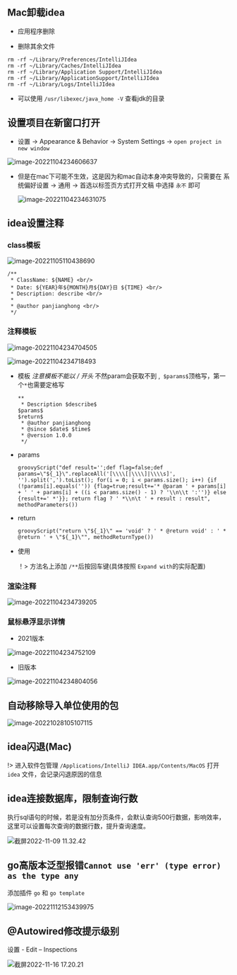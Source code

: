 

## Mac卸载idea

* 应用程序删除

* 删除其余文件

```shell
rm -rf ~/Library/Preferences/IntelliJIdea
rm -rf ~/Library/Caches/IntelliJIdea
rm -rf ~/Library/Application Support/IntelliJIdea
rm -rf ~/Library/ApplicationSupport/IntelliJIdea
rm -rf ~/Library/Logs/IntelliJIdea
```

* 可以使用 `/usr/libexec/java_home -V` 查看jdk的目录



## 设置项目在新窗口打开

* 设置 -> Appearance & Behavior -> System Settings -> `open project in new window`

![image-20221104234606637](idea.assets/image-20221104234606637.png)

* 但是在mac下可能不生效，这是因为和mac自动本身冲突导致的，只需要在 系统偏好设置 -> 通用 -> 首选以标签页方式打开文稿 中选择 `永不` 即可

  ![image-20221104234631075](idea.assets/image-20221104234631075.png)



## idea设置注释

### class模板

![image-20221105110438690](idea.assets/image-20221105110438690.png)

```
/**
 * ClassName: ${NAME} <br/>
 * Date: ${YEAR}年${MONTH}月${DAY}日 ${TIME} <br/>
 * Description: describe <br/>
 *
 * @author panjianghong <br/>
 */
```



### 注释模板

![image-20221104234704505](idea.assets/image-20221104234704505.png)

![image-20221104234718493](idea.assets/image-20221104234718493.png)



* 模板 *注意模板不能以 / 开头* 不然param会获取不到 ,` $params$`顶格写，第一个`*`也需要定格写

  ```
  **
   * Description $describe$
  $params$
  $return$        
   * @author panjianghong
   * @since $date$ $time$
   * @version 1.0.0
   */
  ```

* params

  ```
  groovyScript("def result='';def flag=false;def params=\"${_1}\".replaceAll('[\\\\[|\\\\]|\\\\s]', '').split(',').toList(); for(i = 0; i < params.size(); i++) {if (!params[i].equals('')) {flag=true;result+='* @param ' + params[i] + ' ' + params[i] + ((i < params.size() - 1) ? '\\n\\t ':'')} else {result+=' *'}}; return flag ? ' *\\n\t ' + result : result", methodParameters())
  ```

* return

  ```
  groovyScript("return \"${_1}\" == 'void' ? ' * @return void' : ' * @return ' + \"${_1}\"", methodReturnType())
  ```

* 使用

  ！>  方法名上添加 `/**`后按回车键(具体按照 `Expand with`的实际配置)

### 渲染注释

![image-20221104234739205](idea.assets/image-20221104234739205.png)

### 鼠标悬浮显示详情

* 2021版本

![image-20221104234752109](idea.assets/image-20221104234752109.png)

* 旧版本

![image-20221104234804056](idea.assets/image-20221104234804056.png)



## 自动移除导入单位使用的包

![image-20221028105107115](idea.assets/009.png)



## idea闪退(Mac)

!> 进入软件包管理 `/Applications/IntelliJ IDEA.app/Contents/MacOS` 打开 `idea` 文件，会记录闪退原因的信息



## idea连接数据库，限制查询行数

执行sql语句的时候，若是没有加分页条件，会默认查询500行数据，影响效率，这里可以设置每次查询的数据行数，提升查询速度。

![截屏2022-11-09 11.32.42](idea.assets/%E6%88%AA%E5%B1%8F2022-11-09%2011.32.42.png)





## go高版本泛型报错`Cannot use 'err' (type error) as the type any`

添加插件 	`go` 和  `go template`

![image-20221112153439975](idea.assets/image-20221112153439975.png)



## @Autowired修改提示级别

设置 - Edit – Inspections

![截屏2022-11-16 17.20.21](idea.assets/%E6%88%AA%E5%B1%8F2022-11-16%2017.20.21.png)

